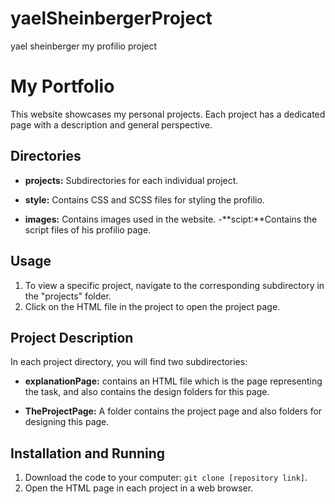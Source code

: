 # yaelSheinbergerProject
 yael sheinberger my profilio project
# My Portfolio

This website showcases my personal projects. Each project has a dedicated page with a description and general perspective.

## Directories

- **projects:** Subdirectories for each individual project.

- **style:** Contains CSS and SCSS files for styling the profilio.

- **images:** Contains images used in the website.
-**scipt:**Contains the script files of his profilio page.

## Usage

1. To view a specific project, navigate to the corresponding subdirectory in the "projects" folder.
2. Click on the HTML file in the project to open the project page.

## Project Description

In each project directory, you will find two subdirectories:

- **explanationPage:** contains an HTML file which is the page representing the task, and also contains the design folders for this page.

- **TheProjectPage:** A folder contains the project page and also folders for designing this page.

## Installation and Running

1. Download the code to your computer: `git clone [repository link]`.
2. Open the HTML page in each project in a web browser.
